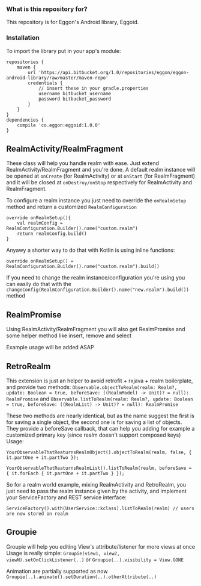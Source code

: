 ### What is this repository for? ### 

This repository is for Eggon's Android library, Eggoid. 

### Installation ### 

To import the library put in your app's module: 
```
repositories { 
    maven { 
        url 'https://api.bitbucket.org/1.0/repositories/eggon/eggon-android-library/raw/master/maven-repo' 
        credentials { 
            // insert these in your gradle.properties
            username bitbucket_username
            password bitbucket_password
        } 
    } 
} 
dependencies { 
    compile 'co.eggon:eggoid:1.0.0'
}
```

## RealmActivity/RealmFragment

These class will help you handle realm with ease. Just extend RealmActivity/RealmFragment and you're done.
A default realm instance will be opened at `onCreate` (for RealmActivity) or at `onStart` (for RealmFragment) and it will be closed at `onDestroy/onStop` respectively for RealmActivity and RealmFragment.

To configure a realm instance you just need to override the `onRealmSetup` method and return a customized `RealmConfiguration`

```
override onRealmSetup(){
    val realmConfig = RealmConfiguration.Builder().name("custom.realm")
    return realmConfig.build()
}
```

Anyawy a shorter way to do that with Kotlin is using inline functions:
```
override onRealmSetup() = RealmConfiguration.Builder().name("custom.realm").build()
```

If you need to change the realm instance/configuration you're using you can easily do that with the `changeConfig(RealmConfiguration.Builder().name("new.realm").build())` method

## RealmPromise
Using RealmActivity/RealmFragment you will also get RealmPromise and some helper method like insert, remove and select

Example usage will be added ASAP

## RetroRealm

This extension is just an helper to avoid retrofit + rxjava + realm boilerplate, and provide two methods:
`Observable.objectToRealm(realm: Realm?, update: Boolean = true, beforeSave: ((RealmModel) -> Unit)? = null): RealmPromise`
and
`Observable.listToRealm(realm: Realm?, update: Boolean = true, beforeSave: ((RealmList) -> Unit)? = null): RealmPromise`

These two methods are nearly identical, but as the name suggest the first is for saving a single object, the second one is for saving a list of objects.
They provide a beforeSave callback, that can help you adding for example a customized primary key (since realm doesn't support composed keys)
Usage:
```
YourObservableThatReaturnsRealmObject().objectToRealm(realm, false, { it.partOne + it.partTwo });

YourObservableThatReaturnsRealmList().listToRealm(realm, beforeSave = { it.forEach { it.partOne + it.partTwo } });
```

So for a realm world example, mixing RealmActivity and RetroRealm, you just need to pass the realm instance given by the activity, and implement your ServiceFactory and REST service interface:

```
ServiceFactory().with(UserService::kclass).listToRealm(realm) // users are now stored on realm
```

## Groupie

Groupie will help you editing View's attribute/listener for more views at once
Usage is really simple:
`Groupie(view1, view2, viewN).setOnClickListener(..)`
or
`Groupie(..).visibility = View.GONE`

Animation are partially supported as now
`Groupie(..).animate().setDuration(..).otherAttribute(..)`

